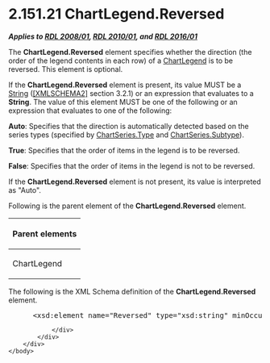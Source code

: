 <html dir="LTR" xmlns:mshelp="http://msdn.microsoft.com/mshelp" xmlns:ddue="http://ddue.schemas.microsoft.com/authoring/2003/5" xmlns:xlink="http://www.w3.org/1999/xlink" xmlns:tool="http://www.microsoft.com/tooltip">
    <head>
        <meta http-equiv="Content-Type" content="text/html; CHARSET=utf-8"></meta>
        <meta name="save" content="history"></meta>
        <title>2.151.21 ChartLegend.Reversed</title>
        <xml>
            <mshelp:toctitle title="2.151.21 ChartLegend.Reversed"></mshelp:toctitle>
            <mshelp:rltitle title="[MS-RDL]: ChartLegend.Reversed"></mshelp:rltitle>
            <mshelp:keyword index="A" term="47fa793a-408b-4ea8-bffe-a307b2996e94"></mshelp:keyword>
            <mshelp:attr name="DCSext.ContentType" value="open specification"></mshelp:attr>
            <mshelp:attr name="AssetID" value="47fa793a-408b-4ea8-bffe-a307b2996e94"></mshelp:attr>
            <mshelp:attr name="TopicType" value="kbRef"></mshelp:attr>
            <mshelp:attr name="DCSext.Title" value="[MS-RDL]: ChartLegend.Reversed" />
        </xml>
    </head>
    <body>
        <div id="header">
            <h1 class="heading">2.151.21 ChartLegend.Reversed</h1>
        </div>
        <div id="mainSection">
            <div id="mainBody">
                <div id="allHistory" class="saveHistory"></div>
                <div id="sectionSection0" class="section" name="collapseableSection">
                    

<p><b><i>Applies to </i></b><a href="1e855f94-4617-47e4-b89e-0856c6cb420f.md"><b><i>RDL 2008/01</i></b></a><b><i>,
</i></b><a href="3428e690-a348-4ec7-8a6a-8efb42d2cdee.md"><b><i>RDL 2010/01</i></b></a><b><i>,
and </i></b><a href="52ce3983-2bfc-4e72-9359-42aaf5fe4509.md"><b><i>RDL 2016/01</i></b></a></p>

<p>The <b>ChartLegend.Reversed</b> element specifies whether
the direction (the order of the legend contents in each row) of a <a href="68a0757c-8f1a-42b9-9473-ccedd40029fb.md">ChartLegend</a> is to be
reversed. This element is optional. </p>

<p>If the <b>ChartLegend.Reversed</b> element is present, its
value MUST be a <a href="1ed81ef3-a683-45e3-aaad-bd2bbe71bc3d.md">String</a>
(<a href="https://go.microsoft.com/fwlink/?LinkId=90610">[XMLSCHEMA2]</a>
section 3.2.1) or an expression that evaluates to a <b>String</b>. The value of
this element MUST be one of the following or an expression that evaluates to
one of the following:</p>

<p><b>Auto</b>: Specifies that the direction is
automatically detected based on the series types (specified by <a href="d4c74852-ecd9-4eb7-90ae-705a369963fe.md">ChartSeries.Type</a> and <a href="4b2b5c6a-16e8-4996-b095-513b2bec5a15.md">ChartSeries.Subtype</a>).</p>

<p><b>True</b>: Specifies that the order of items in the
legend is to be reversed.</p>

<p><b>False</b>: Specifies that the order of items in
the legend is not to be reversed.</p>

<p>If the <b>ChartLegend.Reversed</b> element is not present,
its value is interpreted as &quot;Auto&quot;.</p>

<p>Following is the parent element of the <b>ChartLegend.Reversed</b>
element.</p>

<table>
 <thead>
  <tr>
   <th>
   <p>Parent elements</p>
   </th>
  </tr>
 </thead>
 <tr>
  <td>
  <p>ChartLegend</p>
  </td>
 </tr>
</table>

<p>The following is the XML Schema definition of the <b>ChartLegend.Reversed</b>
element.</p>

<dl>
<dd>
<div><pre> &lt;xsd:element name=&quot;Reversed&quot; type=&quot;xsd:string&quot; minOccurs=&quot;0&quot; /&gt;
</pre></div>
</dd></dl>


                </div>
            </div>
        </div>
    </body>
</html>